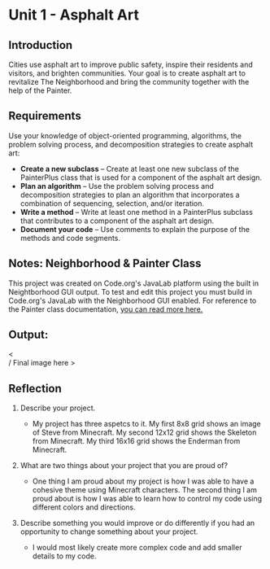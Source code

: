 # Unit 1 - Asphalt Art

## Introduction

Cities use asphalt art to improve public safety, inspire their residents and visitors, and brighten communities. Your goal is to create asphalt art to revitalize The Neighborhood and bring the community together with the help of the Painter.

## Requirements

Use your knowledge of object-oriented programming, algorithms, the problem solving process, and decomposition strategies to create asphalt art:
- **Create a new subclass** – Create at least one new subclass of the PainterPlus class that is used for a component of the asphalt art design.
- **Plan an algorithm** – Use the problem solving process and decomposition strategies to plan an algorithm that incorporates a combination of sequencing, selection, and/or iteration.
- **Write a method** – Write at least one method in a PainterPlus subclass that contributes to a component of the asphalt art design.
- **Document your code** – Use comments to explain the purpose of the methods and code segments.

## Notes: Neighborhood & Painter Class

This project was created on Code.org's JavaLab platform using the built in Neightborhood GUI output. To test and edit this project you must build in Code.org's JavaLab with the Neighborhood GUI enabled. For reference to the Painter class documentation, [you can read more here.](https://studio.code.org/docs/ide/javalab/classes/Painter)

## Output:

<  
/ Final image here >

## Reflection

1. Describe your project.

   - My project has three aspetcs to it. My first 8x8 grid shows an image of Steve from Minecraft. My second 12x12 grid shows the Skeleton from Minecraft. My third 16x16 grid shows the Enderman from Minecraft.

2. What are two things about your project that you are proud of?

   - One thing I am proud about my project is how I was able to have a cohesive theme using Minecraft characters. The second thing I am proud about is how I was able to learn how to control my code using different colors and directions. 

3. Describe something you would improve or do differently if you had an opportunity to change something about your project.

   - I would most likely create more complex code and add smaller details to my code. 
